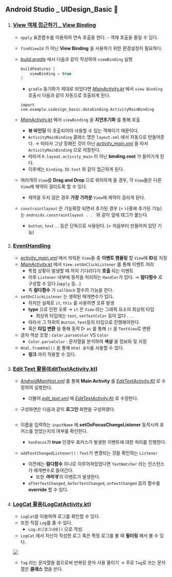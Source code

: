 ## Android Studio _ UIDesign_Basic 🥞

1. ### [View 객체 접근하기 _ View Binding](#)
    - `apply` 표준함수를 이용하여 연속 호출을 한다.
            - 객체 호출을 줄일 수 있다.
    - `findViewId` 가 아닌 **View Binding** 을 사용하기 위한 환경설정이 필요하다.
    - *[build.gradle](./app/build.gradle)* 에서 다음과 같이 작성하여 `viewBinding` 실행

        ```gradle
        buildFeatures {
            viewBinding = true
        }
        ```
        - `gradle` 동기화가 제대로 되었다면 *[MainActivity.kt](./app/src/main/java/com/example/uidesign_basic/MainActivity.kt)* 에서 `view Binding` 호출시 다음과 같이 자동으로 호출되게 된다.

        ```
        import com.example.uidesign_basic.databinding.ActivityMainBinding
        ```
    - *[MainActivity.kt](./app/src/main/java/com/example/uidesign_basic/MainActivity.kt)* 에서 `viewBinding` 을 **지연초기화** 를 통해 호출
        - **뷰 바인딩** 이 호출되어야 사용할 수 있는 객체이기 때문이다.
        - `ActivityMainBinding` 클래스 명은 `layout.xml` 에서 자동으로 만들어준다. → 따라서 그냥 정해진 것이 아닌 *[activity_main.xml](./app/res/layout/activity_main.xml)* 을 따서 `ActivityMainBinding` 으로 저장된다.
        - 따라서 `R.layout.activity_main` 이 아닌 **binding.root** 가 들어가게 된다.
        - 이후에는 `binding.ID.text` 와 같이 접근하게 된다.
    - 여러개의 `View`를 **Drag and Drop** 으로 위치하게 둘 경우, 각 `View`들은 다른 `View`에 제약이 걸리도록 할 수 있다.
        - 제약을 두지 않은 경우 **가장 가까운** `View`에 제약이 걸리게 된다.
    - `constraintlayout` 은 기능확장 되면서 추가된 경우 (= 나중에 추가된 기능) 는 `androidx.constraintlayout . . ` 와 같이 앞에 태그가 붙는다.
        - `button`, `text`  . . 등은 단독으로 사용된다. (= 처음부터 만들어져 있던 기능)
2. ### [EventHandling](#)
    - *[activity_main.xml](./app/src/main/res/layout/activity_main.xml)* 에서 띄워둔 `View`들 중 **이벤트 핸들링** 할 `View`에 **ID**를 지정
    - *[MainActivity.kt](./app/src/main/java/com/example/uidesign_basic/MainActivity.kt)* 에서 `View.setOnClickListener` 를 통해 이벤트 처리
        - 특정 상황이 발생할 때 까지 기다리다가 **호출** 되는 이벤트
        - 이후 `Listener` 내부에 동작을 처리하는 `Handler`가 있다. → **람다함수** 로 구성할 수 있다.(`apply` 등. .)
        - 즉 **람다함수** 가 `callback` 함수의 기능을 한다.
    - `setOnClickListener` 는 생략된 매개변수가 있다.
        - 하지만 실제로 `it`, `this` 를 사용하면 오류 발생
        - **type** 으로 인한 오류 → `it` 은 `View` 라는 그래픽 요소의 최상위 타입
            - 최상위 타입에는 `text`, `setTextColor` 등이 없다 . . .
        - 따라서 그 하위의 `Button`, `Text`등의 타입으로 진행해야한다.
        - 혹은 **타입 변환** 을 통해 동작 ▷ `as` 를 통해 `it` 을 `TextView`로 변환
    - 글자 색상 조정 : `Color.parseColor` VS `Color`
        - `Color.parseColor` : 문자열을 분석하여 **색상** 을 정보화 및 지정
    - `Html.fromHtml()` 을 통해 `Html 문자`를 사용할 수 있다.
        - **링크** 까지 적용할 수 있다.
3. ### [Edit Text 활용(EditTextActivity.kt)](./app/src/main/java/com/example/uidesign_basic/EditTextActivity.kt)
    - *[AndroidManifest.xml](./app/src/main/AndroidManifest.xml)* 를 통해 **Main Activity** 를 *[EditTextActivity.Kt](./app/src/main/java/com/example/uidesign_basic/EditTextActivity.kt)* 로 수정하여 실행한다.
        - 더불어 *[edit_text.xml](./app/src/main/res/layout/edit_text.xml)* 에 *[EditTextActivity.Kt](./app/src/main/java/com/example/uidesign_basic/EditTextActivity.kt)* 로 수정한다.
    - 구성화면은 다음과 같이 **로그인** 화면을 구성하였다.

        ![]()
    - 이름을 입력하는 `inputName` 에 **setOnFocusChangeListener** 동작시켜 포커스를 얻었는지의 여부를 확인한다.
        - `hasFocus`가 **true** 인경우 포커스가 발생한 이벤트에 대한 처리를 진행한다.
    - `addTextChangedListener()` : `Text`가 변경되는 것을 확인하는 `Listener`
        - 이전에는 **람다함수** 하나로 이루어져있었다면 `TextWatcher` 라는 인스턴스가 매개변수로 들어간다.
            - 또한 ***여러개*** 의 이벤트가 발생한다.
        - `afterTextChanged`, `beforTextChanged`, `onTextChanged` 등의 함수를 **override** 할 수 있다.
4. ### [LogCat 활용(LogCatActivity.kt)](./app/src/main/java/com/example/uidesign_basic/LogCatActivity.kt)
    - `LogCat`을 이용하여 로그를 확인할 수 있다.
    - 또한 직접 `Log`를 줄 수 있다.
        - `Log.d([로그내용])` 으로 작성.
    - `LogCat` 에서 자신이 작성한 로그 혹은 특정 로그를 볼 때 **필터링** 해서 볼 수 있다.

    ![](../img/a2_img.PNG)
    - `Tag` 라는 문자열을 씀으로써 반복된 문자 사용 줄이기 → 주로 `Tag`로 쓰는 문자열은 **클래스** 명을 쓴다.